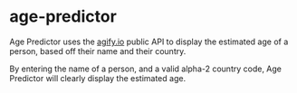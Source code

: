 # age-predictor

Age Predictor uses the [agify.io](http://agify.io) public API to display the estimated age of a person, based off their name and their country.

By entering the name of a person, and a valid alpha-2 country code, Age Predictor will clearly display the estimated age.
